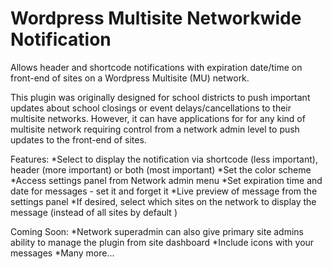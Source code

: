 Wordpress Multisite Networkwide Notification
==============================

Allows header and shortcode notifications with expiration date/time on front-end of sites on a Wordpress Multisite (MU) network.

This plugin was originally designed for school districts to push important updates about school closings or event delays/cancellations to their multisite networks. However, it can have applications for for any kind of multisite network requiring control from a network admin level to push updates to the front-end of sites.

Features:
*Select to display the notification via shortcode (less important), header (more important) or both (most important)
*Set the color scheme
*Access settings panel from Network admin menu
*Set expiration time and date for messages - set it and forget it
*Live preview of message from the settings panel
*If desired, select which sites on the network to display the message (instead of all sites by default )

Coming Soon:
*Network superadmin can also give primary site admins ability to manage the plugin from site dashboard
*Include icons with your messages
*Many more...
